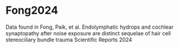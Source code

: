 # Fong2024
Data found in Fong, Paik, et al.
Endolymphatic hydrops and cochlear synaptopathy after noise exposure are distinct sequelae of hair cell stereociliary bundle trauma
Scientific Reports
2024
